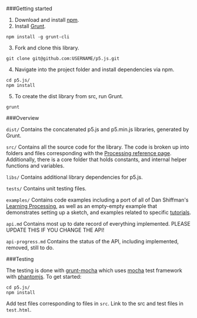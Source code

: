 ###Getting started

1. Download and install [npm](https://npmjs.org/).
2. Install [Grunt](http://gruntjs.com/getting-started). 
```
npm install -g grunt-cli
```
3. Fork and clone this library. 
```
git clone git@github.com:USERNAME/p5.js.git
```
4. Navigate into the project folder and install dependencies via npm.
```
cd p5.js/
npm install
```
5. To create the dist library from src, run Grunt.
```
grunt
```

###Overview

```dist/``` Contains the concatenated p5.js and p5.min.js libraries, generated by Grunt.

```src/``` Contains all the source code for the library. The code is broken up into folders and files corresponding with the [Processing reference page](http://processing.org/reference/). Additionally, there is a core folder that holds constants, and internal helper functions and variables.

```libs/``` Contains additional library dependencies for p5.js.

```tests/``` Contains unit testing files.

```examples/``` Contains code examples including a port of all of Dan Shiffman's [Learning Processing](learningprocessing.com), as well as an empty-empty example that demonstrates setting up a sketch, and examples related to specific [tutorials](https://github.com/lmccart/p5.js/wiki/Tutorials).

```api.md``` Contains most up to date record of everything implemented. PLEASE UPDATE THIS IF YOU CHANGE THE API!

```api-progress.md``` Contains the status of the API, including implemented, removed, still to do.

###Testing

The testing is done with [grunt-mocha](https://github.com/kmiyashiro/grunt-mocha) which uses [mocha](http://visionmedia.github.io/mocha/) test framework with [phantomjs](http://phantomjs.org/download.html). 
To get started:

```
cd p5.js/
npm install
```

Add test files corresponding to files in ```src```. Link to the src and test files in ```test.html```.